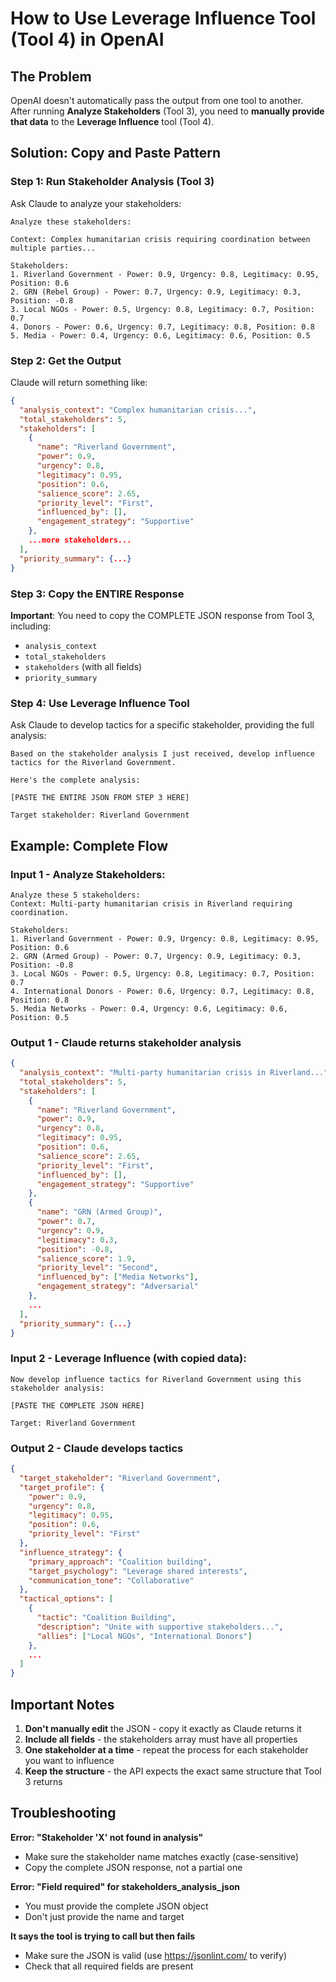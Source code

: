 # How to Use Leverage Influence Tool (Tool 4) in OpenAI

## The Problem

OpenAI doesn't automatically pass the output from one tool to another. After running **Analyze Stakeholders** (Tool 3), you need to **manually provide that data** to the **Leverage Influence** tool (Tool 4).

## Solution: Copy and Paste Pattern

### Step 1: Run Stakeholder Analysis (Tool 3)

Ask Claude to analyze your stakeholders:

```
Analyze these stakeholders:

Context: Complex humanitarian crisis requiring coordination between multiple parties...

Stakeholders:
1. Riverland Government - Power: 0.9, Urgency: 0.8, Legitimacy: 0.95, Position: 0.6
2. GRN (Rebel Group) - Power: 0.7, Urgency: 0.9, Legitimacy: 0.3, Position: -0.8
3. Local NGOs - Power: 0.5, Urgency: 0.8, Legitimacy: 0.7, Position: 0.7
4. Donors - Power: 0.6, Urgency: 0.7, Legitimacy: 0.8, Position: 0.8
5. Media - Power: 0.4, Urgency: 0.6, Legitimacy: 0.6, Position: 0.5
```

### Step 2: Get the Output

Claude will return something like:

```json
{
  "analysis_context": "Complex humanitarian crisis...",
  "total_stakeholders": 5,
  "stakeholders": [
    {
      "name": "Riverland Government",
      "power": 0.9,
      "urgency": 0.8,
      "legitimacy": 0.95,
      "position": 0.6,
      "salience_score": 2.65,
      "priority_level": "First",
      "influenced_by": [],
      "engagement_strategy": "Supportive"
    },
    ...more stakeholders...
  ],
  "priority_summary": {...}
}
```

### Step 3: Copy the ENTIRE Response

**Important**: You need to copy the COMPLETE JSON response from Tool 3, including:
- `analysis_context`
- `total_stakeholders`
- `stakeholders` (with all fields)
- `priority_summary`

### Step 4: Use Leverage Influence Tool

Ask Claude to develop tactics for a specific stakeholder, providing the full analysis:

```
Based on the stakeholder analysis I just received, develop influence tactics for the Riverland Government.

Here's the complete analysis:

[PASTE THE ENTIRE JSON FROM STEP 3 HERE]

Target stakeholder: Riverland Government
```

## Example: Complete Flow

### Input 1 - Analyze Stakeholders:
```
Analyze these 5 stakeholders:
Context: Multi-party humanitarian crisis in Riverland requiring coordination.

Stakeholders:
1. Riverland Government - Power: 0.9, Urgency: 0.8, Legitimacy: 0.95, Position: 0.6
2. GRN (Armed Group) - Power: 0.7, Urgency: 0.9, Legitimacy: 0.3, Position: -0.8
3. Local NGOs - Power: 0.5, Urgency: 0.8, Legitimacy: 0.7, Position: 0.7
4. International Donors - Power: 0.6, Urgency: 0.7, Legitimacy: 0.8, Position: 0.8
5. Media Networks - Power: 0.4, Urgency: 0.6, Legitimacy: 0.6, Position: 0.5
```

### Output 1 - Claude returns stakeholder analysis
```json
{
  "analysis_context": "Multi-party humanitarian crisis in Riverland...",
  "total_stakeholders": 5,
  "stakeholders": [
    {
      "name": "Riverland Government",
      "power": 0.9,
      "urgency": 0.8,
      "legitimacy": 0.95,
      "position": 0.6,
      "salience_score": 2.65,
      "priority_level": "First",
      "influenced_by": [],
      "engagement_strategy": "Supportive"
    },
    {
      "name": "GRN (Armed Group)",
      "power": 0.7,
      "urgency": 0.9,
      "legitimacy": 0.3,
      "position": -0.8,
      "salience_score": 1.9,
      "priority_level": "Second",
      "influenced_by": ["Media Networks"],
      "engagement_strategy": "Adversarial"
    },
    ...
  ],
  "priority_summary": {...}
}
```

### Input 2 - Leverage Influence (with copied data):
```
Now develop influence tactics for Riverland Government using this stakeholder analysis:

[PASTE THE COMPLETE JSON HERE]

Target: Riverland Government
```

### Output 2 - Claude develops tactics
```json
{
  "target_stakeholder": "Riverland Government",
  "target_profile": {
    "power": 0.9,
    "urgency": 0.8,
    "legitimacy": 0.95,
    "position": 0.6,
    "priority_level": "First"
  },
  "influence_strategy": {
    "primary_approach": "Coalition building",
    "target_psychology": "Leverage shared interests",
    "communication_tone": "Collaborative"
  },
  "tactical_options": [
    {
      "tactic": "Coalition Building",
      "description": "Unite with supportive stakeholders...",
      "allies": ["Local NGOs", "International Donors"]
    },
    ...
  ]
}
```

## Important Notes

1. **Don't manually edit** the JSON - copy it exactly as Claude returns it
2. **Include all fields** - the stakeholders array must have all properties
3. **One stakeholder at a time** - repeat the process for each stakeholder you want to influence
4. **Keep the structure** - the API expects the exact same structure that Tool 3 returns

## Troubleshooting

**Error: "Stakeholder 'X' not found in analysis"**
- Make sure the stakeholder name matches exactly (case-sensitive)
- Copy the complete JSON response, not a partial one

**Error: "Field required" for stakeholders_analysis_json**
- You must provide the complete JSON object
- Don't just provide the name and target

**It says the tool is trying to call but then fails**
- Make sure the JSON is valid (use https://jsonlint.com/ to verify)
- Check that all required fields are present
